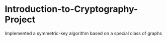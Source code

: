 # Introduction-to-Cryptography-Project
Implemented a symmetric-key algorithm based on a special class of graphs
